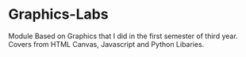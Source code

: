 # Graphics-Labs
Module Based on Graphics that I did in the first semester of third year. Covers from HTML Canvas, Javascript and Python Libaries. 
